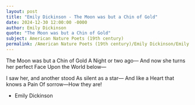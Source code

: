 ```yaml
---
layout: post
title: "Emily Dickinson - The Moon was but a Chin of Gold"
date: 2024-12-30 12:00:00 -0000
author: Emily Dickinson
quote: "The Moon was but a Chin of Gold"
subject: American Nature Poets (19th century)
permalink: /American Nature Poets (19th century)/Emily Dickinson/Emily Dickinson - The Moon was but a Chin of Gold
---
```


The Moon was but a Chin of Gold
A Night or two ago—
And now she turns her perfect Face
Upon the World below—

I saw her, and another stood
As silent as a star—
And like a Heart that knows a Pain
Of sorrow—How they are!

- Emily Dickinson

